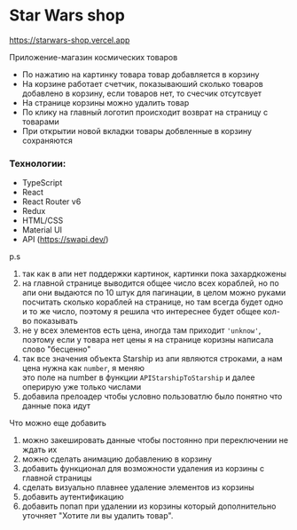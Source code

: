 # Star Wars shop

https://starwars-shop.vercel.app

Приложение-магазин космических товаров

* По нажатию на картинку товара товар добавляется в корзину
* На корзине работает счетчик, показываюший сколько товаров добавлено в корзину, если товаров нет, то счесчик отсутсвует
* На странице корзины можно удалить товар
* По клику на главный логотип происходит возврат на страницу с товарами
* При открытии новой вкладки товары добвленные в корзину сохраняются 


### Технологии:
* TypeScript
* React
* React Router v6
* Redux
* HTML/CSS
* Material UI
* API (https://swapi.dev/)


p.s 
1) так как в апи нет поддержки картинок, картинки пока захардкожены
2) на главной странице выводится общее число всех кораблей, но по апи они выдаются по 10 штук для пагинации, в целом можно руками посчитать сколько кораблей на странице, 
но там всегда будет одно и то же число, поэтому я решила что интереснее будет общее кол-во показывать 
3) не у всех элементов есть цена, иногда там приходит `````'unknow'`````, поэтому если у товара нет цены 
я на странице коризны написала слово "бесценно"
4) так все значения объекта Starship из апи являются строками, а нам цена нужна как ```number```, я меняю  
это поле на number в функции ```APIStarshipToStarship``` и далее оперирую уже только числами
5) добавила прелоадер чтобы условно пользоватлю было понятно что данные пока идут

Что можно еще добавить
1) можно закешировать данные чтобы постоянно при переключении не ждать их 
2) можно сделать анимацию добавлению в корзину
3) добавить функционал для возможности удаления из корзины с главной страницы 
4) сделать визуально плавнее удаление элементов из корзины 
5) добавить аутентификацию
6) добавить попап при удалении из корзины который дополнительно уточняет 
"Хотите ли вы удалить товар".


